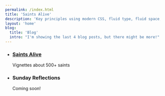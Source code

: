 ```yaml
---
permalink: /index.html
title: 'Saints Alive'
description: 'Key principles using modern CSS, fluid type, fluid space, flexible layout and progressive enhancement will help you to build better front-ends that work for everyone.'
layout: 'home'
blog:
  title: 'Blog'
  intro: "I'm showing the last 4 blog posts, but there might be more!"
---
```


<ul class="wrapper grid mt-l-xl" role="list" data-rows="masonry" data-layout="50-50">
  
  <li class="card flow clickable-card overflow-hidden">
    <h3>
      <a href="/saints-alive">Saints Alive</a>
    </h3>
    <p>Vignettes about 500+ saints</p>
  </li>

  <li class="card flow overflow-hidden">
    <h3>
      Sunday Reflections
    </h3>
    <p>Coming soon!</p>
  </li>

</ul>